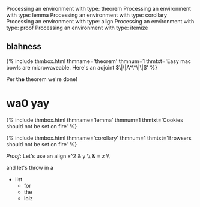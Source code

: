 Processing an environment with type: theorem
Processing an environment with type: lemma
Processing an environment with type: corollary
Processing an environment with type: align
Processing an environment with type: proof
Processing an environment with type: itemize
## blahness

{% include thmbox.html thmname='theorem' thmnum=1 thmtxt='Easy mac bowls are microwaveable. Here's an adjoint $\|\|A^\*\|\|$' %}

Per **the** theorem we're done!

# wa0 yay

{% include thmbox.html thmname='lemma' thmnum=1 thmtxt='Cookies should not be set on fire' %}

{% include thmbox.html thmname='corollary' thmnum=1 thmtxt='Browsers should not be set on fire' %}

*Proof*: Let's use an align
    x^2 &  y \\\\
        & = z \\\\

and let's throw in a 
- list
    - for 
    - the 
    - lolz








